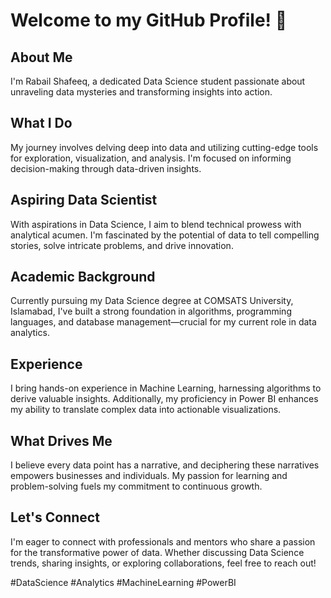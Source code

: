 # Welcome to my GitHub Profile! 👋

## About Me
I'm Rabail Shafeeq, a dedicated Data Science student passionate about unraveling data mysteries and transforming insights into action.

## What I Do
My journey involves delving deep into data and utilizing cutting-edge tools for exploration, visualization, and analysis. I'm focused on informing decision-making through data-driven insights.

## Aspiring Data Scientist
With aspirations in Data Science, I aim to blend technical prowess with analytical acumen. I'm fascinated by the potential of data to tell compelling stories, solve intricate problems, and drive innovation.

## Academic Background
Currently pursuing my Data Science degree at COMSATS University, Islamabad, I've built a strong foundation in algorithms, programming languages, and database management—crucial for my current role in data analytics.

## Experience
I bring hands-on experience in Machine Learning, harnessing algorithms to derive valuable insights. Additionally, my proficiency in Power BI enhances my ability to translate complex data into actionable visualizations.

## What Drives Me
I believe every data point has a narrative, and deciphering these narratives empowers businesses and individuals. My passion for learning and problem-solving fuels my commitment to continuous growth.

## Let's Connect
I'm eager to connect with professionals and mentors who share a passion for the transformative power of data. Whether discussing Data Science trends, sharing insights, or exploring collaborations, feel free to reach out!

#DataScience #Analytics #MachineLearning #PowerBI

